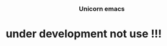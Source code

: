 


<!-- PROJECT LOGO -->
<br />
<p align="center">
  <a href="https://github.com/othneildrew/Best-README-Template">
    <!--img src="unicorn/logo.png" alt="Logo" width="400" height="400"-->

  </a>
 <!--img src="unicorn/screen1.png" alt="Logo" width="800" height="400"-->

  <h3 align="center">Unicorn emacs</h3>

# under development not use !!!
